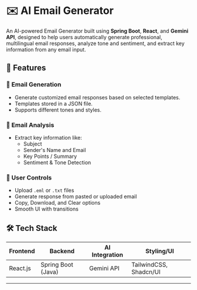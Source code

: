 # ✉️ AI Email Generator

An AI-powered Email Generator built using **Spring Boot**, **React**, and **Gemini API**, designed to help users automatically generate professional, multilingual email responses, analyze tone and sentiment, and extract key information from any email input.

## 🚀 Features

### 🔹 Email Generation
- Generate customized email responses based on selected templates.
- Templates stored in a JSON file.
- Supports different tones and styles.

### 🔹 Email Analysis
- Extract key information like:
  - Subject
  - Sender's Name and Email
  - Key Points / Summary
  - Sentiment & Tone Detection

### 🔹 User Controls
- Upload `.eml` or `.txt` files
- Generate response from pasted or uploaded email
- Copy, Download, and Clear options
- Smooth UI with transitions



## 🛠️ Tech Stack

| Frontend | Backend | AI Integration | Styling/UI |
|----------|---------|----------------|------------|
| React.js | Spring Boot (Java) | Gemini API | TailwindCSS, Shadcn/UI |

---

